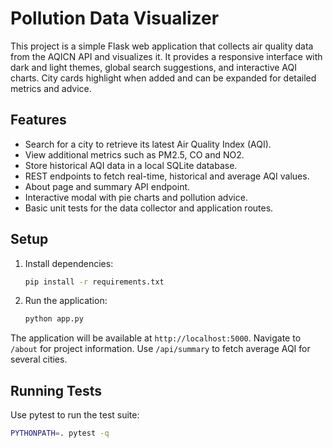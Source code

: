 # Pollution Data Visualizer

This project is a simple Flask web application that collects air quality data from the AQICN API and visualizes it.
It provides a responsive interface with dark and light themes, global search suggestions, and interactive AQI charts. City cards highlight when added and can be expanded for detailed metrics and advice.

## Features
- Search for a city to retrieve its latest Air Quality Index (AQI).
- View additional metrics such as PM2.5, CO and NO2.
- Store historical AQI data in a local SQLite database.
- REST endpoints to fetch real-time, historical and average AQI values.
- About page and summary API endpoint.
- Interactive modal with pie charts and pollution advice.
- Basic unit tests for the data collector and application routes.

## Setup
1. Install dependencies:
   ```bash
   pip install -r requirements.txt
   ```
2. Run the application:
   ```bash
   python app.py
   ```
The application will be available at `http://localhost:5000`.
Navigate to `/about` for project information. Use `/api/summary` to fetch average AQI for several cities.

## Running Tests
Use pytest to run the test suite:
```bash
PYTHONPATH=. pytest -q
```


